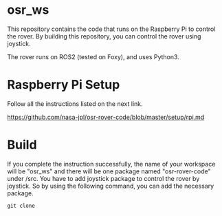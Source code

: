# osr_ws

This repository contains the code that runs on the Raspberry Pi to control the rover. By building this repository, you can control the rover using joystick.

The rover runs on ROS2 (tested on Foxy), and uses Python3.

# Raspberry Pi Setup
Follow all the instructions listed on the next link.  

https://github.com/nasa-jpl/osr-rover-code/blob/master/setup/rpi.md

# Build
If you complete the instruction successfully, the name of your workspace will be "osr_ws" and there will be one package named "osr-rover-code" under /src.
You have to add joystick package to control the rover by joystick. So by using the following command, you can add the necessary package.
```
git clone 
```
